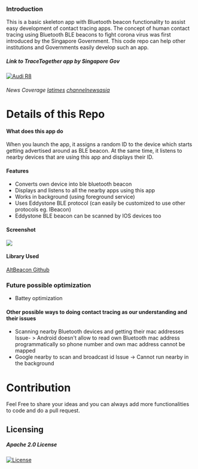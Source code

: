 ### Introduction
This is a basic skeleton app with Bluetooth beacon functionality to assist easy development of contact tracing apps. The concept of human contact tracing using Bluetooth BLE beacons to fight corona virus was first introduced by the Singapore Government. This code repo can help other institutions and Governments easily develop such an app.


##### Link to TraceTogether app by Singapore Gov
[![Audi R8](https://img.youtube.com/vi/buj8ZTRtJes/0.jpg)](https://www.youtube.com/watch?v=buj8ZTRtJes "Help fight the spread of COVID-19")
###### News Coverage [latimes](https://www.latimes.com/world-nation/story/2020-03-24/coronavirus-singapore-trace-together") [ channelnewsasia](https://www.channelnewsasia.com/news/singapore/covid19-trace-together-mobile-app-contact-tracing-coronavirus-12560616)


# Details of this Repo

#### What does this app do
When you launch the app, it assigns a random ID to the device which starts getting advertised around as BLE beacon. At the same time, it listens to nearby devices that are using this app and displays their ID.


#### Features

- Converts own device into ble bluetooth beacon
- Displays and listens to all the nearby apps using this app
- Works in background (using foreground service)
- Uses Eddystone BLE protocol (can easily be customized to use other protocols eg. IBeacon)
- Eddystone BLE beacon can be scanned by IOS devices too

#### Screenshot
![](https://i.ibb.co/JcvcXmX/screen-Shot-1.jpg)


#### Library Used 

[AltBeacon Github](https://github.com/AltBeacon/android-beacon-library"AltBeacon")

### Future possible optimization 
- Battey optimization

#### Other possible ways to doing contact tracing as our understanding and their issues
- Scanning nearby Bluetooth devices and getting their mac addresses 
	Issue- >  Android doesn't allow to read own Bluetooth mac address programmatically so phone number and own mac address cannot be mapped
-  Google nearby to scan and broadcast id
	Issue ->  Cannot run nearby in the background
	
# Contribution
Feel Free to share your ideas and you can always add more functionalities to code and do a pull request. 

## Licensing
##### Apache 2.0 License
[![License](https://img.shields.io/badge/License-Apache%202.0-blue.svg)](https://opensource.org/licenses/Apache-2.0)



